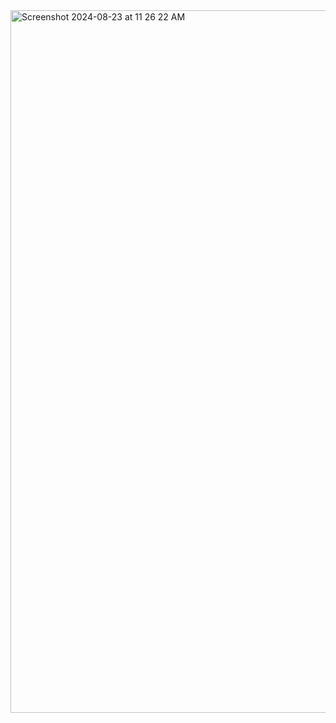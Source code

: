 <img width="1124" alt="Screenshot 2024-08-23 at 11 26 22 AM" src="https://github.com/user-attachments/assets/187e9042-2908-4fc8-ba96-71a1c3e55e31">
